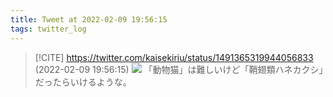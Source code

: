 ```yaml
---
title: Tweet at 2022-02-09 19:56:15
tags: twitter_log
---
```


> [!CITE] https://twitter.com/kaisekiriu/status/1491365319944056833 (2022-02-09 19:56:15)
> ![](https://twitter.com/kaisekiriu/status/1491365319944056833)
> 「動物猫」は難しいけど「鞘翅類ハネカクシ」だったらいけるような。
